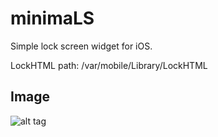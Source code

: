 # minimaLS
Simple lock screen widget for iOS. 

LockHTML path: /var/mobile/Library/LockHTML

## Image

![alt tag](http://i.imgur.com/NQqzy3K.png?1)
